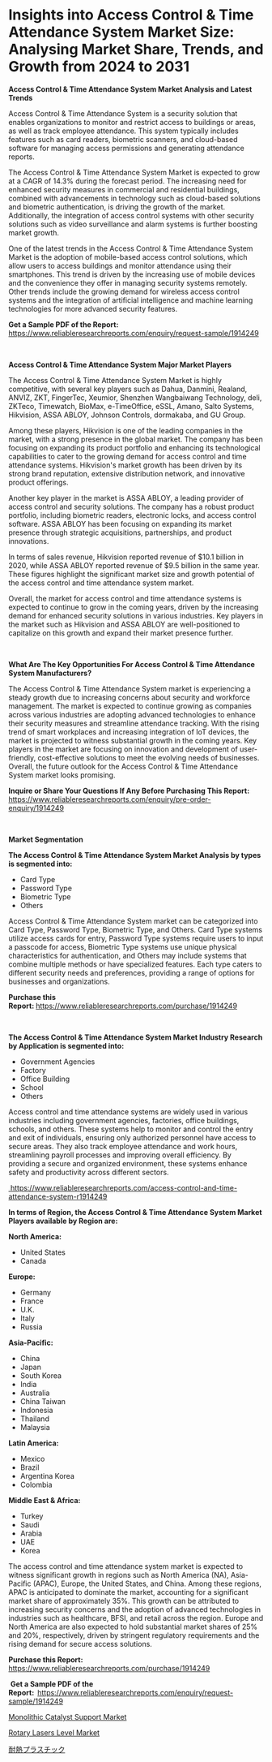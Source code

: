 <p><h1>Insights into Access Control & Time Attendance System Market Size: Analysing Market Share, Trends, and Growth from 2024 to 2031</h1></p><p><strong>Access Control & Time Attendance System Market Analysis and Latest Trends</strong></p>
<p><p>Access Control & Time Attendance System is a security solution that enables organizations to monitor and restrict access to buildings or areas, as well as track employee attendance. This system typically includes features such as card readers, biometric scanners, and cloud-based software for managing access permissions and generating attendance reports.</p><p>The Access Control & Time Attendance System Market is expected to grow at a CAGR of 14.3% during the forecast period. The increasing need for enhanced security measures in commercial and residential buildings, combined with advancements in technology such as cloud-based solutions and biometric authentication, is driving the growth of the market. Additionally, the integration of access control systems with other security solutions such as video surveillance and alarm systems is further boosting market growth.</p><p>One of the latest trends in the Access Control & Time Attendance System Market is the adoption of mobile-based access control solutions, which allow users to access buildings and monitor attendance using their smartphones. This trend is driven by the increasing use of mobile devices and the convenience they offer in managing security systems remotely. Other trends include the growing demand for wireless access control systems and the integration of artificial intelligence and machine learning technologies for more advanced security features.</p></p>
<p><strong>Get a Sample PDF of the Report:&nbsp;</strong> <a href="https://www.reliableresearchreports.com/enquiry/request-sample/1914249">https://www.reliableresearchreports.com/enquiry/request-sample/1914249</a></p>
<p>&nbsp;</p>
<p><strong>Access Control & Time Attendance System Major Market Players</strong></p>
<p><p>The Access Control & Time Attendance System Market is highly competitive, with several key players such as Dahua, Danmini, Realand, ANVIZ, ZKT, FingerTec, Xeumior, Shenzhen Wangbaiwang Technology, deli, ZKTeco, Timewatch, BioMax, e-TimeOffice, eSSL, Amano, Salto Systems, Hikvision, ASSA ABLOY, Johnson Controls, dormakaba, and GU Group.</p><p>Among these players, Hikvision is one of the leading companies in the market, with a strong presence in the global market. The company has been focusing on expanding its product portfolio and enhancing its technological capabilities to cater to the growing demand for access control and time attendance systems. Hikvision's market growth has been driven by its strong brand reputation, extensive distribution network, and innovative product offerings.</p><p>Another key player in the market is ASSA ABLOY, a leading provider of access control and security solutions. The company has a robust product portfolio, including biometric readers, electronic locks, and access control software. ASSA ABLOY has been focusing on expanding its market presence through strategic acquisitions, partnerships, and product innovations.</p><p>In terms of sales revenue, Hikvision reported revenue of $10.1 billion in 2020, while ASSA ABLOY reported revenue of $9.5 billion in the same year. These figures highlight the significant market size and growth potential of the access control and time attendance system market.</p><p>Overall, the market for access control and time attendance systems is expected to continue to grow in the coming years, driven by the increasing demand for enhanced security solutions in various industries. Key players in the market such as Hikvision and ASSA ABLOY are well-positioned to capitalize on this growth and expand their market presence further.</p></p>
<p>&nbsp;</p>
<p><strong>What Are The Key Opportunities For Access Control & Time Attendance System Manufacturers?</strong></p>
<p><p>The Access Control & Time Attendance System market is experiencing a steady growth due to increasing concerns about security and workforce management. The market is expected to continue growing as companies across various industries are adopting advanced technologies to enhance their security measures and streamline attendance tracking. With the rising trend of smart workplaces and increasing integration of IoT devices, the market is projected to witness substantial growth in the coming years. Key players in the market are focusing on innovation and development of user-friendly, cost-effective solutions to meet the evolving needs of businesses. Overall, the future outlook for the Access Control & Time Attendance System market looks promising.</p></p>
<p><strong>Inquire or Share Your Questions If Any Before Purchasing This Report:</strong> <a href="https://www.reliableresearchreports.com/enquiry/pre-order-enquiry/1914249">https://www.reliableresearchreports.com/enquiry/pre-order-enquiry/1914249</a></p>
<p>&nbsp;</p>
<p><strong>Market Segmentation</strong></p>
<p><strong>The Access Control & Time Attendance System Market Analysis by types is segmented into:</strong></p>
<p><ul><li>Card Type</li><li>Password Type</li><li>Biometric Type</li><li>Others</li></ul></p>
<p><p>Access Control & Time Attendance System market can be categorized into Card Type, Password Type, Biometric Type, and Others. Card Type systems utilize access cards for entry, Password Type systems require users to input a passcode for access, Biometric Type systems use unique physical characteristics for authentication, and Others may include systems that combine multiple methods or have specialized features. Each type caters to different security needs and preferences, providing a range of options for businesses and organizations.</p></p>
<p><strong>Purchase this Report:&nbsp;</strong><a href="https://www.reliableresearchreports.com/purchase/1914249">https://www.reliableresearchreports.com/purchase/1914249</a></p>
<p>&nbsp;</p>
<p><strong>The Access Control & Time Attendance System Market Industry Research by Application is segmented into:</strong></p>
<p><ul><li>Government Agencies</li><li>Factory</li><li>Office Building</li><li>School</li><li>Others</li></ul></p>
<p><p>Access control and time attendance systems are widely used in various industries including government agencies, factories, office buildings, schools, and others. These systems help to monitor and control the entry and exit of individuals, ensuring only authorized personnel have access to secure areas. They also track employee attendance and work hours, streamlining payroll processes and improving overall efficiency. By providing a secure and organized environment, these systems enhance safety and productivity across different sectors.</p></p>
<p><a href="https://www.reliableresearchreports.com/access-control-and-time-attendance-system-r1914249">&nbsp;https://www.reliableresearchreports.com/access-control-and-time-attendance-system-r1914249</a></p>
<p><strong>In terms of Region, the Access Control & Time Attendance System Market Players available by Region are:</strong></p>
<p>
    <p> <strong> North America: </strong>
        <ul>
            <li>United States</li>
            <li>Canada</li>
        </ul>
        </p> 
    <p> <strong> Europe: </strong>
        <ul>
            <li>Germany</li>
            <li>France</li>
            <li>U.K.</li>
            <li>Italy</li>
            <li>Russia</li>
        </ul>
        </p> 
    <p> <strong> Asia-Pacific: </strong>
        <ul>
            <li>China</li>
            <li>Japan</li>
            <li>South Korea</li>
            <li>India</li>
            <li>Australia</li>
            <li>China Taiwan</li>
            <li>Indonesia</li>
            <li>Thailand</li>
            <li>Malaysia</li>
        </ul>
        </p> 
    <p> <strong> Latin America: </strong>
        <ul>
            <li>Mexico</li>
            <li>Brazil</li>
            <li>Argentina Korea</li>
            <li>Colombia</li>
        </ul>
        </p> 
    <p> <strong> Middle East & Africa: </strong>
        <ul>
            <li>Turkey</li>
            <li>Saudi</li>
            <li>Arabia</li>
            <li>UAE</li>
            <li>Korea</li>
        </ul>
    </p>
    </p>
<p><p>The access control and time attendance system market is expected to witness significant growth in regions such as North America (NA), Asia-Pacific (APAC), Europe, the United States, and China. Among these regions, APAC is anticipated to dominate the market, accounting for a significant market share of approximately 35%. This growth can be attributed to increasing security concerns and the adoption of advanced technologies in industries such as healthcare, BFSI, and retail across the region. Europe and North America are also expected to hold substantial market shares of 25% and 20%, respectively, driven by stringent regulatory requirements and the rising demand for secure access solutions.</p></p>
<p><strong>Purchase this Report: </strong><a href="https://www.reliableresearchreports.com/purchase/1914249">https://www.reliableresearchreports.com/purchase/1914249</a></p>
<p>&nbsp;<strong>Get a Sample PDF of the Report:&nbsp;&nbsp;</strong><a href="https://www.reliableresearchreports.com/enquiry/request-sample/1914249">https://www.reliableresearchreports.com/enquiry/request-sample/1914249</a></p>
<p><strong></strong></p>
<p><p><a href="https://issuu.com/reportprime-2/docs/monolithic-catalyst-support-market-size-2030.pptx">Monolithic Catalyst Support Market</a></p><p><a href="https://github.com/brenzgnarento/Market-Research-Report-List-2/blob/main/rotary-lasers-level-market.md">Rotary Lasers Level Market</a></p><p><a href="https://github.com/deonnorth8/Market-Research-Report-List-1/blob/main/527936944995.md">耐熱プラスチック</a></p></p>